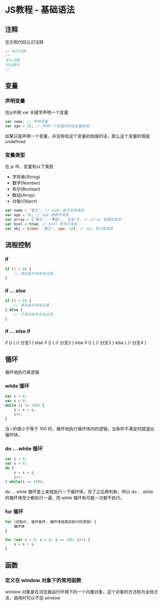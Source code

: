 # JS教程 - 基础语法

## 注释

在示例代码认识注释

```js
// 单行注释
/*
多行注释
可以换行
*/
```

## 变量

### 声明变量

在js中用 var 关键字声明一个变量

```js
var name; // 声明变量
var age = 18; // 声明一个变量同时给变量赋值
```

如果只是声明一个变量，并没有给这个变量初始值的话，那么这个变量的值是 undefined

### 变量类型

在 js 中，变量有以下类型

* 字符串(String)
* 数字(Number)
* 布尔(Boolean)
* 数组(Array)
* 对象(Object)

```js
var name = '张三'; // name 是字符串类型
var age = 18; // age 是数字类型
var array = ['张三', '李四', '王五']; // array 是数组类型
var bool = true; // bool 是布尔类型
var obj = {name: '张三', age: 18}; // obj 是对象类型
```

## 流程控制

### if

```js
if (1 > 0) {
    // 满足条件则进来这里
}
```

### if ... else

```js
if (1 > 0) {
    // 满足条件进来这里
} else {
    // 不满足条件进来这里
}
```

### if ... else if

if () {
    // 分支1
} else if () {
    // 分支2
} else if () {
    // 分支3
} else {
    // 分支4
}

## 循环

循环地执行某逻辑

### while 循环

```js
var i = 0;
var s = 0;
while (i <= 100) {
    s = s + i;
    i++;
}
```

当 i 的值小于等于 100 时，循环地执行循环体内的逻辑，当条件不满足时就退出循环体。

### do ... while 循环

```js
var i = 0;
var s = 0;
do {
    s = s + i;
    i++;
} while(i <= 100);
```

do ... while 循环是上来就执行一下循环体，完了之后再判断，所以 do ... while 的循环体至少都执行一遍，而 while 循环有可能一次都不执行。

### for 循环

```js
for (初始化; 循环条件; 循环体结束后执行的逻辑) {
    循环体
}
```
```js
for (var i = 0, s = 0; i <= 100; i++) {
    s = s + i;
}
```

## 函数

### 定义在 window 对象下的常用函数

window 对象是在浏览器运行环境下的一个内置对象，这个对象的方法称为全局方法，调用时可以不加 window
